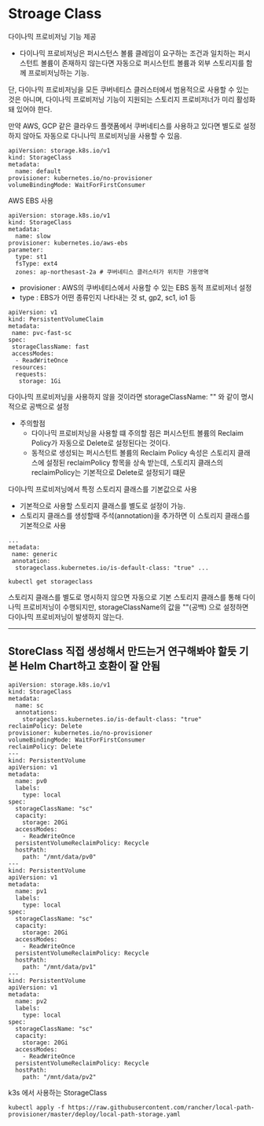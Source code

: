 # Stroage Class

다이나믹 프로비저닝 기능 제공

- 다이나믹 프로비저닝은 퍼시스턴스 볼륨 클레임이 요구하는 조건과 일치하는 퍼시스턴트 볼륨이 존재하지 않는다면 자동으로 퍼시스턴트 볼륨과 외부 스토리지를 함께 프로비저닝하는 기능.

단, 다이나믹 프로비저닝을 모든 쿠버네티스 클러스터에서 범용적으로 사용할 수 있는 것은 아니며, 다이나믹 프로비저닝 기능이 지원되는 스토리지 프로비저너가 미리 활성화돼 있어야 한다.

만약 AWS, GCP 같은 클라우드 플랫폼에서 쿠버네티스를 사용하고 있다면 별도로 설정하지 않아도 자동으로 다니나믹 프로비저닝을 사용할 수 있음.



```
apiVersion: storage.k8s.io/v1
kind: StorageClass
metadata:
  name: default
provisioner: kubernetes.io/no-provisioner
volumeBindingMode: WaitForFirstConsumer
```



AWS EBS 사용

```
apiVersion: storage.k8s.io/v1
kind: StorageClass
metadata:
  name: slow
provisioner: kubernetes.io/aws-ebs
parameter:
  type: st1
  fsType: ext4
  zones: ap-northesast-2a # 쿠버네티스 클러스터가 위치한 가용영역
```

- provisioner : AWS의 쿠버네티스에서 사용할 수 있는 EBS 동적 프로비저너 설정
- type : EBS가 어떤 종류인지 나타내는 것 st, gp2, sc1, io1 등



```
apiVersion: v1
kind: PersistentVolumeClaim
metadata:
 name: pvc-fast-sc
spec:
 storageClassName: fast
 accessModes:
  - ReadWriteOnce
 resources:
  requests:
   storage: 1Gi
```



다이나믹 프로비저닝을 사용하지 않을 것이라면 storageClassName: "" 와 같이 명시적으로 공백으로 설정 



- 주의할점 
  - 다이나믹 프로비저닝을 사용할 떄 주의할 점은 퍼시스턴트 볼륨의 Reclaim Policy가 자동으로 Delete로 설정된다는 것이다.
  - 동적으로 생성되는 퍼시스턴트 볼륨의 Reclaim Policy 속성은 스토리지 클래스에 설정된 reclaimPolicy 항목을 상속 받는데, 스토리지 클래스의 reclaimPolicy는 기본적으로 Delete로 설정되기 떄문



다이나믹 프로비저닝에서 특정 스토리지 클래스를 기본값으로 사용

- 기본적으로 사용할 스토리지 클래스를 별도로 설정이 가능.
- 스토리지 클래스를 생성할때 주석(annotation)을 추가하면 이 스토리지 클래스를 기본적으로 사용

```
...
metadata:
 name: generic
 annotation:
  storageclass.kubernetes.io/is-default-class: "true" ...
```

```
kubectl get storageclass
```



스토리지 클래스를 별도로 명시하지 않으면 자동으로 기본 스토리지 클래스를 통해 다이나믹 프로비저닝이 수행되지만, storageClassName의 값을 ""(공백) 으로 설정하면 다이나믹 프로비저닝이 발생하지 않는다.

---

## StoreClass 직접 생성해서 만드는거 연구해봐야 할듯 기본 Helm Chart하고 호환이 잘 안됨

```
apiVersion: storage.k8s.io/v1
kind: StorageClass
metadata:
  name: sc
  annotations:
    storageclass.kubernetes.io/is-default-class: "true"
reclaimPolicy: Delete
provisioner: kubernetes.io/no-provisioner
volumeBindingMode: WaitForFirstConsumer
reclaimPolicy: Delete
---
kind: PersistentVolume
apiVersion: v1
metadata:
  name: pv0
  labels:
    type: local
spec:
  storageClassName: "sc"
  capacity:
    storage: 20Gi
  accessModes:
    - ReadWriteOnce
  persistentVolumeReclaimPolicy: Recycle
  hostPath:
    path: "/mnt/data/pv0"
---
kind: PersistentVolume
apiVersion: v1
metadata:
  name: pv1
  labels:
    type: local
spec:
  storageClassName: "sc"
  capacity:
    storage: 20Gi
  accessModes:
    - ReadWriteOnce
  persistentVolumeReclaimPolicy: Recycle
  hostPath:
    path: "/mnt/data/pv1"
---
kind: PersistentVolume
apiVersion: v1
metadata:
  name: pv2
  labels:
    type: local
spec:
  storageClassName: "sc"
  capacity:
    storage: 20Gi
  accessModes:
    - ReadWriteOnce
  persistentVolumeReclaimPolicy: Recycle
  hostPath:
    path: "/mnt/data/pv2"

```



k3s 에서 사용하는 StorageClass

```
kubectl apply -f https://raw.githubusercontent.com/rancher/local-path-provisioner/master/deploy/local-path-storage.yaml
```

